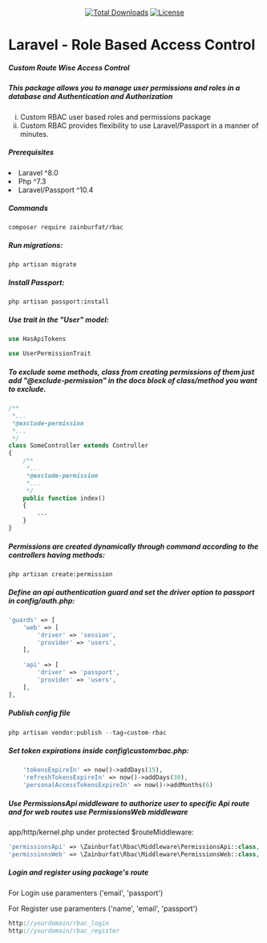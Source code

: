 <p align="center">
    <a href="https://packagist.org/packages/zainburfat/rbac"><img
            src="https://img.shields.io/badge/Downloads-demo-green" alt="Total Downloads"></a>
    <!--<a href="https://packagist.org/packages/zainburfat/rbac"><img src="https://img.shields.io/packagist/v/laravel/framework" alt="Latest Stable Version"></a> -->
    <a href="https://packagist.org/packages/zainburfat/rbac"><img
            src="https://img.shields.io/packagist/l/laravel/framework" alt="License"></a>
</p>

<h1>Laravel - Role Based Access Control</h1>

<h5>Custom Route Wise Access Control</h5>
<h5>This package allows you to manage user permissions and roles in a database and Authentication and Authorization</h5>
<ol type="i">
    <li>Custom RBAC user based roles and permissions package</li>
    <li>Custom RBAC provides flexibility to use Laravel/Passport in a manner of minutes.</li>
</ol>

<h5>Prerequisites</h5>
<li>Laravel ^8.0</li>
<li>Php ^7.3</li>
<li>Laravel/Passport ^10.4</li>

<h5>Commands</h5>

```console
composer require zainburfat/rbac
```

<h5>Run migrations:</h5>

```console
php artisan migrate
```

<h5>Install Passport:</h5>

```console
php artisan passport:install
```

<h5>Use trait in the "User" model:</h5>

```php
use HasApiTokens

use UserPermissionTrait
```

<h5>To exclude some methods, class from creating permissions of them just add "@exclude-permission" in the docs block of class/method you want to exclude.</h5>

```php
/**
 *...
 *@exclude-permission
 *...
 */
class SomeController extends Controller
{
    /**
     *...
     *@exclude-permission
     *...
     */
    public function index()
    {
        ...
    }
}
```

<h5>Permissions are created dynamically through command according to the controllers having methods:</h5>

```console
php artisan create:permission
```

<h5>Define an api authentication guard and set the driver option to passport in config/auth.php:</h5>

```php
'guards' => [
    'web' => [
        'driver' => 'session',
        'provider' => 'users',
    ],
 
    'api' => [
        'driver' => 'passport',
        'provider' => 'users',
    ],
],
```

<h5>Publish config file</h5>

```php
php artisan vendor:publish --tag=custom-rbac
```

<h5>Set token expirations inside config\customrbac.php:</h5>

```php
    'tokensExpireIn' => now()->addDays(15),
    'refreshTokensExpireIn' => now()->addDays(30),
    'personalAccessTokensExpireIn' => now()->addMonths(6)
```

<h5>Use PermissionsApi middleware to authorize user to specific Api route and for web routes use PermissionsWeb middleware</h5>
<p>app/http/kernel.php under protected $routeMiddleware:</p>

```php
'permissionsApi' => \Zainburfat\Rbac\Middleware\PermissionsApi::class,
'permissionsWeb' => \Zainburfat\Rbac\Middleware\PermissionsWeb::class,
```

<h5>Login and register using package's route</h5>
<p>For Login use paramenters ('email', 'passport')</p>
<p>For Register use paramenters ('name', 'email', 'passport')</p>

```php
http://yourdomain/rbac_login
http://yourdomain/rbac_register
```
